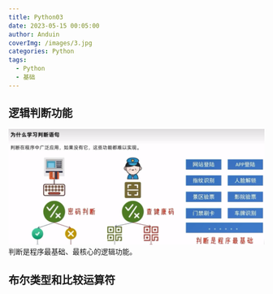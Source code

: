 ```yaml
---
title: Python03
date: 2023-05-15 00:05:00
author: Anduin
coverImg: /images/3.jpg
categories: Python
tags:
  - Python
  - 基础
---
```

## 逻辑判断功能
![判断功能](../../themes/hexo-theme-matery-master/source/image/00.png)
判断是程序最基础、最核心的逻辑功能。

## 布尔类型和比较运算符
